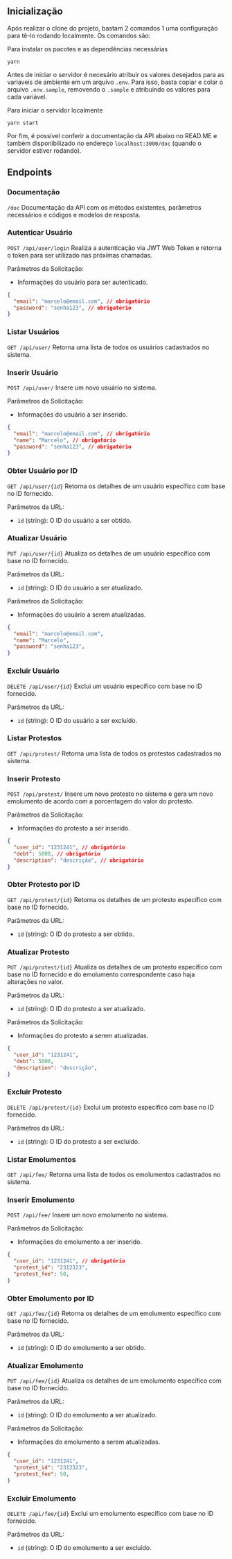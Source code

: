 ## Inicialização

Após realizar o clone do projeto, bastam 2 comandos 1 uma configuração para tê-lo rodando localmente. Os comandos são:

Para instalar os pacotes e as dependências necessárias
```
yarn
```


Antes de iniciar o servidor é necesário atribuir os valores desejados para as variaveis de ambiente em um arquivo `.env`. Para isso, basta copiar e colar o arquivo `.env.sample`, removendo o `.sample` e atribuindo os valores para cada variável.

Para iniciar o servidor localmente
```
yarn start
```

Por fim, é possível conferir a documentação da API abaixo no READ.ME e também disponibilizado no endereço `localhost:3000/doc` (quando o servidor estiver rodando).

## Endpoints

### Documentação

`/doc`
Documentação da API com os métodos existentes, parâmetros necessários e códigos e modelos de resposta.

### Autenticar Usuário

`POST /api/user/login`
Realiza a autenticação via JWT Web Token e retorna o token para ser utilizado nas próximas chamadas.

Parâmetros da Solicitação:
-  Informações do usuário para ser autenticado.
```json
{
  "email": "marcelo@email.com", // obrigatório
  "password": "senha123", // obrigatório
}
```

### Listar Usuários

`GET /api/user/`
Retorna uma lista de todos os usuários cadastrados no sistema.

### Inserir Usuário

`POST /api/user/`
Insere um novo usuário no sistema.

Parâmetros da Solicitação:
-  Informações do usuário a ser inserido.
```json
{
  "email": "marcelo@email.com", // obrigatório
  "name": "Marcelo", // obrigatório
  "password": "senha123", // obrigatório
}
```

### Obter Usuário por ID

`GET /api/user/{id}`
Retorna os detalhes de um usuário específico com base no ID fornecido.

Parâmetros da URL:
- `id` (string): O ID do usuário a ser obtido.

### Atualizar Usuário

`PUT /api/user/{id}`
Atualiza os detalhes de um usuário específico com base no ID fornecido.

Parâmetros da URL:
- `id` (string): O ID do usuário a ser atualizado.

Parâmetros da Solicitação:
- Informações do usuário a serem atualizadas.
```json
{
  "email": "marcelo@email.com",
  "name": "Marcelo",
  "password": "senha123",
}
```

### Excluir Usuário

`DELETE /api/user/{id}`
Exclui um usuário específico com base no ID fornecido.

Parâmetros da URL:
- `id` (string): O ID do usuário a ser excluído.


### Listar Protestos

`GET /api/protest/`
Retorna uma lista de todos os protestos cadastrados no sistema.

### Inserir Protesto

`POST /api/protest/`
Insere um novo protesto no sistema e gera um novo emolumento de acordo com a porcentagem do valor do protesto.

Parâmetros da Solicitação:
-  Informações do protesto a ser inserido.
```json
{
  "user_id": "1231241", // obrigatório
  "debt": 5000, // obrigatório
  "description": "descrição", // obrigatório
}
```

### Obter Protesto por ID

`GET /api/protest/{id}`
Retorna os detalhes de um protesto específico com base no ID fornecido.

Parâmetros da URL:
- `id` (string): O ID do protesto a ser obtido.

### Atualizar Protesto

`PUT /api/protest/{id}`
Atualiza os detalhes de um protesto específico com base no ID fornecido e do emolumento correspondente caso haja alterações no valor.

Parâmetros da URL:
- `id` (string): O ID do protesto a ser atualizado.

Parâmetros da Solicitação:
- Informações do protesto a serem atualizadas.
```json
{
  "user_id": "1231241",
  "debt": 5000,
  "description": "descrição",
}
```

### Excluir Protesto

`DELETE /api/protest/{id}`
Exclui um protesto específico com base no ID fornecido.

Parâmetros da URL:
- `id` (string): O ID do protesto a ser excluído.

### Listar Emolumentos

`GET /api/fee/`
Retorna uma lista de todos os emolumentos cadastrados no sistema.

### Inserir Emolumento

`POST /api/fee/`
Insere um novo emolumento no sistema.

Parâmetros da Solicitação:
-  Informações do emolumento a ser inserido.
```json
{
  "user_id": "1231241", // obrigatório
  "protest_id": "2312323",
  "protest_fee": 50,
}
```

### Obter Emolumento por ID

`GET /api/fee/{id}`
Retorna os detalhes de um emolumento específico com base no ID fornecido.

Parâmetros da URL:
- `id` (string): O ID do emolumento a ser obtido.

### Atualizar Emolumento

`PUT /api/fee/{id}`
Atualiza os detalhes de um emolumento específico com base no ID fornecido.

Parâmetros da URL:
- `id` (string): O ID do emolumento a ser atualizado.

Parâmetros da Solicitação:
- Informações do emolumento a serem atualizadas.
```json
{
  "user_id": "1231241",
  "protest_id": "2312323",
  "protest_fee": 50,
}
```

### Excluir Emolumento

`DELETE /api/fee/{id}`
Exclui um emolumento específico com base no ID fornecido.

Parâmetros da URL:
- `id` (string): O ID do emolumento a ser excluído.
